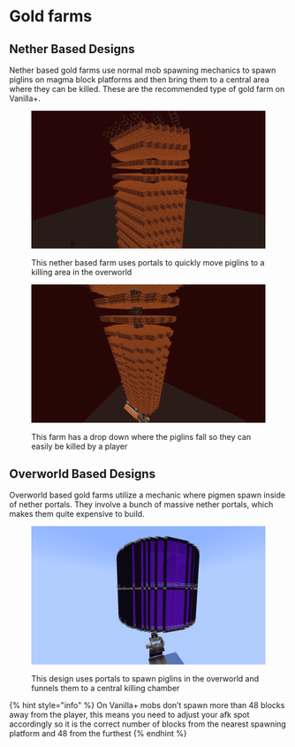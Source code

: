 # Gold farms

## Nether Based Designs

Nether based gold farms use normal mob spawning mechanics to spawn piglins on magma block platforms and then bring them to a central area where they can be killed. These are the recommended type of gold farm on Vanilla+.

<div>

<figure><img src="../.gitbook/assets/nether2.png" alt=""><figcaption><p>This nether based farm uses portals to quickly move piglins to a killing area in the overworld</p></figcaption></figure>

 

<figure><img src="../.gitbook/assets/nether1.png" alt=""><figcaption><p>This farm has a drop down where the piglins fall so they can easily be killed by a player</p></figcaption></figure>

</div>

## Overworld Based Designs

Overworld based gold farms utilize a mechanic where pigmen spawn inside of nether portals. They involve a bunch of massive nether portals, which makes them quite expensive to build.

<figure><img src="../.gitbook/assets/overworld1.png" alt=""><figcaption><p>This design uses portals to spawn piglins in the overworld and funnels them to a central killing chamber</p></figcaption></figure>

{% hint style="info" %}
On Vanilla+ mobs don’t spawn more than 48 blocks away from the player, this means you need to adjust your afk spot accordingly so it is the correct number of blocks from the nearest spawning platform and 48 from the furthest
{% endhint %}
